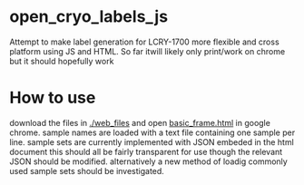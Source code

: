 # open_cryo_labels_js

 Attempt to make label generation for LCRY-1700 more flexible and cross platform using JS and HTML. So far itwill likely only print/work on chrome but it should hopefully work

# How to use
download the files in [./web_files](./web_files) and open [basic_frame.html](./web_files/basic_frame.html)
in google chrome. sample names are loaded with a text file containing one sample per line.
sample sets are currently implemented with JSON embeded in the html document
this should all be fairly transparent for use though the relevant JSON should be modified.
alternatively a new method of loadig commonly used sample sets should be investigated.
